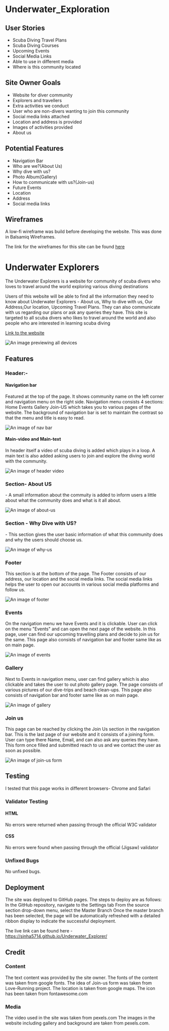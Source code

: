 # Underwater_Exploration
## User Stories
- Scuba Diving Travel Plans
- Scuba Diving Courses
- Upcoming Events
- Social Media Links
- Able to use in different media 
- Where is this community located
## Site Owner Goals
- Website for diver community
- Explorers and travellers
- Extra activities we conduct
- User who are non-divers wanting to join this community
- Social media links attached
- Location and address is provided
- Images of activities provided
- About us
## Potential Features
- Navigation Bar
- Who are we?(About Us)
- Why dive with us?
- Photo Album(Gallery)
- How to communicate with us?(Join-us)
- Future Events
- Location
- Address
- Social media links
## Wireframes
A low-fi wireframe was build before developing the website. This was done in Balsamiq Wireframes. 

 The link for the wireframes for this site can be found [here](https://github.com/Sinha5714/Underwater_Explorer/blob/main/assets/screenshots/wireframes)

# Underwater Explorers
<p> The Underwater Explorers is a website for community of scuba divers who loves to travel around the world exploring various diving destinations</p>
<p>Users of this website will be able to find all the information they need to know about Underwater Explorers - About us, Why to dive with us, Our Address,Our location, Upcoming Travel Plans. They can also communicate with us regarding our plans or ask any queries they have. This site is targeted to all scuba divers who likes to travel around the world and also people who are interested in learning scuba diving </p>

[Link to the website](https://sinha5714.github.io/Underwater_Explorer/)

![An image previewing all devices](../Underwater_Explorer/assets/screenshots/devices-preview.png)

<h2> Features</h2>

<h3>Header:-</h3>

<h4>Navigation bar</h4>
<p> Featured at the top of the page. It shows community name on the left corner and navigation menu on the right       
      side.  
    Navigation menu consists 4 sections: Home Events Gallery Join-US which takes you to various pages of the website.
    The background of navigation bar is set to maintain the contrast so that the menu and title is easy to read.
    
  ![An image of nav bar](/assets/screenshots/header.png)

<h4>Main-video and Main-text</h4>
  <p>In header itself a video of scuba diving is added which plays in a loop. 
  A main text is also added asking users to join and explore the diving world with the community.</p>

![An image of header video](assets/screenshots/main-video.png)

<h3>Section- About US</h3>
- A small information about the commuity is added to inform users a little about what the community does and what is it all about.

![An image of about-us](/assets/screenshots/about-us.png)

<h3>Section - Why Dive with US?</h3>
- This section gives the user basic information of what this community does and why the users should choose us.

![An image of why-us](assets/screenshots/why-us.png)

<h3>Footer</h3>
This section is at the bottom of the page. 
The Footer consists of our address, our location and the social media links.
The social media links helps the user to open our accounts in various social media platforms and follow us.

![An image of footer](assets/screenshots/footer.png)

<h3> Events </h3>
On the navigation menu we have Events and it is clickable. User can click on the menu "Events" and can open the next page of the website.
In this page, user can find our upcoming travelling plans and decide to join us for the same.
This page also consists of navigation bar and footer same like as on main page.

![An image of events](assets/screenshots/events.png)

<h3> Gallery </h3>
Next to Events in navigation menu, user can find gallery which is also clickable and takes the user to out photo gallery page.
The page consists of various pictures of our dive-trips and beach clean-ups. This page also consists of navigation bar and footer same like as on main page.

![An image of gallery](assets/screenshots/gallery.png)

<h3> Join us</h3>
This page can be reached by clicking the Join Us section in the navigation bar. This is the last page of our website and it consists of a joining form. User can type there Name, Email, and can also ask any queries they have. This form once filled and submitted reach to us and we contact the user as soon as possible.

![An image of join-us form](assets/screenshots/form.png)

<h2>Testing</h2>
I tested that this page works in different browsers- Chrome and Safari
<h3>Validator Testing</h3>
<h4>HTML</h4>
No errors were returned when passing through the official W3C validator
<h4>CSS</h4>
No errors were found when passing through the official (Jigsaw) validator
<h3>Unfixed Bugs</h3>
No unfixed bugs.
<h2>Deployment</h2>
The site was deployed to GitHub pages. The steps to deploy are as follows:
In the GitHub repository, navigate to the Settings tab
From the source section drop-down menu, select the Master Branch
Once the master branch has been selected, the page will be automatically refreshed with a detailed ribbon display to indicate the successful deployment.

The live link can be found here - https://sinha5714.github.io/Underwater_Explorer/
<h2>Credit</h2>
<h3>Content</h3>
The text content was provided by the site owner.
The fonts of the content was taken from google fonts.
The idea of Join-us form was taken from Love-Running project.
The location is taken from google maps.
The icon has been taken from fontawesome.com 

<h3>Media</h3>
The video used in the site was taken from pexels.com
The images in the website including gallery and background are taken from pexels.com.



